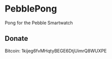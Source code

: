 PebblePong
==========

Pong for the Pebble Smartwatch

## Donate
Bitcoin: 1kijeg6fvMHqtyBEGE6DtjUimrQ8WUXPE
